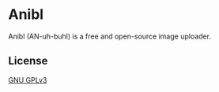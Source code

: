 # Anibl

Anibl (AN-uh-buhl) is a free and open-source image uploader.

## License

[GNU GPLv3](LICENSE)
